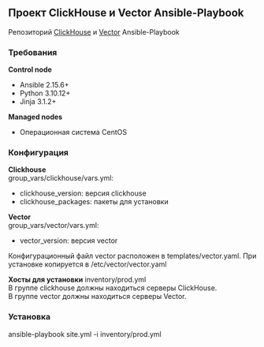 ##  Проект ClickHouse и Vector Ansible-Playbook
Репозиторий [ClickHouse](https://clickhouse.com) и [Vector](https://vector.dev) Ansible-Playbook

### Требования
  
**Control node**  
  
- Ansible 2.15.6+  
- Python 3.10.12+  
- Jinja 3.1.2+  
  
**Managed nodes**  
- Операционная система CentOS  
  
### Конфигурация

**Clickhouse**  
group_vars/clickhouse/vars.yml:  
- clickhouse_version: версия clickhouse  
- clickhouse_packages: пакеты для установки  

**Vector**  
group_vars/vector/vars.yml:  
- vector_version: версия vector  
  
Конфигурационный файл vector расположен в templates/vector.yaml. При установке копируется в /etc/vector/vector.yaml  

**Хосты для установки**
inventory/prod.yml  
В группе clickhouse должны находиться серверы ClickHouse.  
В группе vector должны находиться серверы Vector.  

### Установка

ansible-playbook site.yml -i inventory/prod.yml  